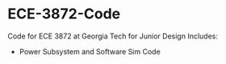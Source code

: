 # ECE-3872-Code

Code for ECE 3872 at Georgia Tech for Junior Design
Includes: 
- Power Subsystem and Software Sim Code
